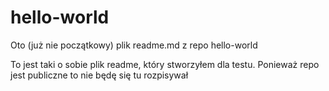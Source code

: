 # hello-world
Oto (już nie początkowy) plik readme.md z repo hello-world

To jest taki o sobie plik readme, który stworzyłem dla testu. Ponieważ repo jest publiczne to nie będę się tu rozpisywał
